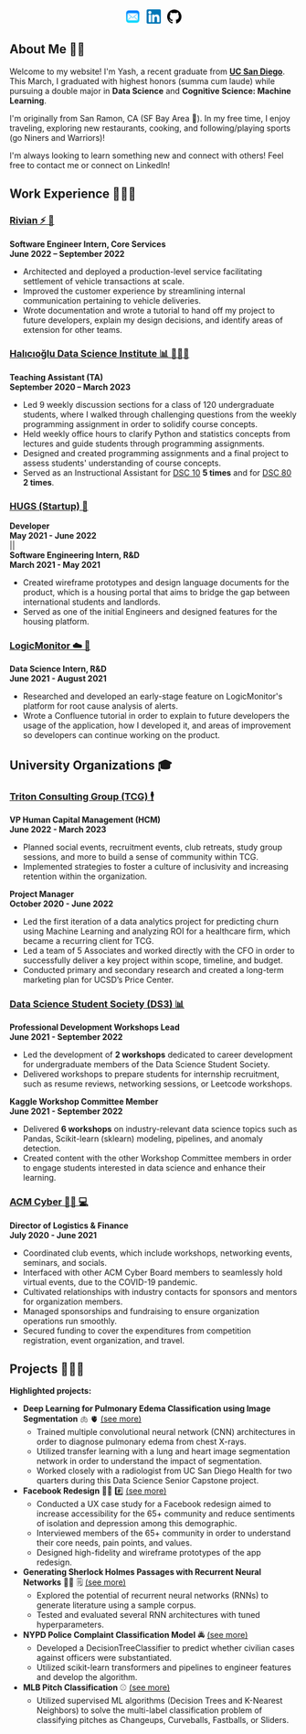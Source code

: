 ---
---
<center>
<a href="mailto: ypotdar@ucsd.edu" ><img src="assets/Email_Logo.png" alt="Email Logo" width="25" /></a> &nbsp; 
<a href="https://www.linkedin.com/in/yashmpotdar/" target = "_blank"><img src="assets/LinkedIn_Logo.png" alt="LinkedIn Logo" width="25" /></a> &nbsp; 
<a href="https://github.com/YashPotdar" target = "_blank"><img src="assets/Github_Logo.png" alt="Github Logo" width="25" /></a>
</center>

## About Me ✌🏽

Welcome to my website! I'm Yash, a recent graduate from <a href="https://www.ucsd.edu/" target = "_blank">**UC San Diego**</a>. This March, I graduated with highest honors (summa cum laude) while pursuing a double major in **Data Science** and **Cognitive Science: Machine Learning**.

I'm originally from San Ramon, CA (SF Bay Area 🌉). In my free time, I enjoy traveling, exploring new restaurants, cooking, and following/playing sports (go Niners and Warriors)!

I'm always looking to learn something new and connect with others! Feel free to contact me or connect on LinkedIn!

## Work Experience 🧑🏽‍💻

### <a href="https://rivian.com/" target = "_blank">Rivian ⚡ 🚙</a>
**Software Engineer Intern, Core Services** <br>
**June 2022 – September 2022**
- Architected and deployed a production-level service facilitating settlement of vehicle transactions at scale.
- Improved the customer experience by streamlining internal communication pertaining to vehicle deliveries.
- Wrote documentation and wrote a tutorial to hand off my project to future developers, explain my design decisions, and identify areas of extension for other teams.

### <a href="https://datascience.ucsd.edu/" target = "_blank">Halıcıoğlu Data Science Institute 📊 🧑🏽‍🏫</a>
**Teaching Assistant (TA)** <br>
**September 2020 – March 2023**
- Led 9 weekly discussion sections for a class of 120 undergraduate students, where I walked through challenging questions from the weekly programming assignment in order to solidify course concepts.
- Held weekly office hours to clarify Python and statistics concepts from lectures and guide students through programming assignments.
- Designed and created programming assignments and a final project to assess students' understanding of course concepts.
- Served as an Instructional Assistant for <a href="https://dsc10.com/" target = "_blank">DSC 10</a> **5 times** and for <a href="https://dsc80.com/" target = "_blank">DSC 80</a> **2 times**.

### <a href="https://wefunder.com/hugs" target = "_blank">HUGS (Startup) 🏡</a>
**Developer** <br>
**May 2021 - June 2022** <br>
||<br>
**Software Engineering Intern, R&D** <br>
**March 2021 - May 2021**
- Created wireframe prototypes and design language documents for the product, which is a housing portal that aims to bridge the gap between international students and landlords.
- Served as one of the initial Engineers and designed features for the housing platform.

### <a href="https://www.logicmonitor.com/" target = "_blank">LogicMonitor ☁️ 🤖</a>
**Data Science Intern, R&D** <br>
**June 2021 - August 2021**
- Researched and developed an early-stage feature on LogicMonitor's platform for root cause analysis of alerts. 
- Wrote a Confluence tutorial in order to explain to future developers the usage of the application, how I developed it, and areas of improvement so developers can continue working on the product.



## University Organizations 🎓

### <a href="https://www.ucsdtcg.org/" target = "_blank">Triton Consulting Group (TCG) 🕴️</a>
**VP Human Capital Management (HCM)** <br>
**June 2022 - March 2023**
- Planned social events, recruitment events, club retreats, study group sessions, and more to build a sense of community within TCG. 
- Implemented strategies to foster a culture of inclusivity and increasing retention within the organization.

**Project Manager** <br>
**October 2020 - June 2022**
- Led the first iteration of a data analytics project for predicting churn using Machine Learning and analyzing ROI for a healthcare firm, which became a recurring client for TCG.
- Led a team of 5 Associates and worked directly with the CFO in order to successfully deliver a key project within scope, timeline, and budget.  
- Conducted primary and secondary research and created a long-term marketing plan for UCSD’s Price Center.

### <a href="https://ds3.ucsd.edu/" target = "_blank">Data Science Student Society (DS3) 📊</a>
**Professional Development Workshops Lead** <br>
**June 2021 - September 2022**
- Led the development of **2 workshops** dedicated to career development for undergraduate members of the Data Science Student Society.
- Delivered workshops to prepare students for internship recruitment, such as resume reviews, networking sessions, or Leetcode workshops.

**Kaggle Workshop Committee Member** <br>
**June 2021 - September 2022**
- Delivered **6 workshops** on industry-relevant data science topics such as Pandas, Scikit-learn (sklearn) modeling, pipelines, and anomaly detection.
- Created content with the other Workshop Committee members in order to engage students interested in data science and enhance their learning.

### <a href="https://acmucsd.com/communities#Cyber" target = "_blank">ACM Cyber 🥷🏼 💻</a>
**Director of Logistics & Finance** <br>
**July 2020 - June 2021**
- Coordinated club events, which include workshops, networking events, seminars, and socials.
- Interfaced with other ACM Cyber Board members to seamlessly hold virtual events, due to the COVID-19 pandemic.
- Cultivated relationships with industry contacts for sponsors and mentors for organization members.
- Managed sponsorships and fundraising to ensure organization operations run smoothly. 
- Secured funding to cover the expenditures from competition registration, event organization, and travel.

## Projects 🧑🏽‍🍳

**Highlighted projects:**
- **Deep Learning for Pulmonary Edema Classification using Image Segmentation** 🫁 🫀 <a href="https://yashpotdar.github.io/deep-learning-pulmonary-edema/" target = "_blank">(see more)</a>
    - Trained multiple convolutional neural network (CNN) architectures in order to diagnose pulmonary edema from chest X-rays.
    - Utilized transfer learning with a lung and heart image segmentation network in order to understand the impact of segmentation.
    - Worked closely with a radiologist from UC San Diego Health for two quarters during this Data Science Senior Capstone project.
- **Facebook Redesign** 🧓🏽 #️⃣ <a href="https://yashpotdar.github.io/facebook-redesign/" target = "_blank">(see more)</a>
    - Conducted a UX case study for a Facebook redesign aimed to increase accessibility for the 65+ community and reduce sentiments of isolation and depression among this demographic.
    - Interviewed members of the 65+ community in order to understand their core needs, pain points, and values.
    - Designed high-fidelity and wireframe prototypes of the app redesign.
- **Generating Sherlock Holmes Passages with Recurrent Neural Networks** 🕵️‍♂️ 🗒️ <a href="assets/Generating_Passages_RNN.pdf" target = "_blank">(see more)</a>
    - Explored the potential of recurrent neural networks (RNNs) to generate literature using a sample corpus.
    - Tested and evaluated several RNN architectures with tuned hyperparameters.
- **NYPD Police Complaint Classification Model** 🚔 <a href="https://github.com/YashPotdar/NYPD_Civilian_Complaints" target = "_blank">(see more)</a>
    - Developed a DecisionTreeClassifier to predict whether civilian cases against officers were substantiated.
    - Utilized scikit-learn transformers and pipelines to engineer features and develop the algorithm. 
- **MLB Pitch Classification** ⚾ <a href="https://www.kaggle.com/yashpotdar/mlb-pitch-classification-by-knn-and-decision-trees" target = "_blank">(see more)</a>
    - Utilized supervised ML algorithms (Decision Trees and K-Nearest Neighbors) to solve the multi-label classification problem of classifying pitches as Changeups, Curveballs, Fastballs, or Sliders.
